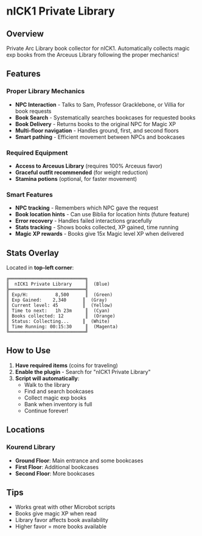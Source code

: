 # nICK1 Private Library

## Overview
Private Arc Library book collector for nICK1. Automatically collects magic exp books from the Arceuus Library following the proper mechanics!

## Features

### Proper Library Mechanics
- **NPC Interaction** - Talks to Sam, Professor Gracklebone, or Villia for book requests
- **Book Search** - Systematically searches bookcases for requested books
- **Book Delivery** - Returns books to the original NPC for Magic XP
- **Multi-floor navigation** - Handles ground, first, and second floors
- **Smart pathing** - Efficient movement between NPCs and bookcases

### Required Equipment
- **Access to Arceuus Library** (requires 100% Arceuus favor)
- **Graceful outfit recommended** (for weight reduction)
- **Stamina potions** (optional, for faster movement)

### Smart Features
- **NPC tracking** - Remembers which NPC gave the request
- **Book location hints** - Can use Biblia for location hints (future feature)
- **Error recovery** - Handles failed interactions gracefully
- **Stats tracking** - Shows books collected, XP gained, time running
- **Magic XP rewards** - Books give 15x Magic level XP when delivered

## Stats Overlay

Located in **top-left corner**:

```
╔════════════════════════════╗
║  nICK1 Private Library     ║  (Blue)
╠════════════════════════════╣
║ Exp/H:          8,500      ║  (Green)
║ Exp Gained:    2,340      ║  (Gray)
║ Current level: 45         ║  (Yellow)
║ Time to next:   1h 23m     ║  (Cyan)
║ Books collected: 12        ║  (Orange)
║ Status: Collecting...     ║  (White)
║ Time Running: 00:15:30     ║  (Magenta)
╚════════════════════════════╝
```

## How to Use

1. **Have required items** (coins for traveling)
2. **Enable the plugin** - Search for "nICK1 Private Library"
3. **Script will automatically**:
   - Walk to the library
   - Find and search bookcases
   - Collect magic exp books
   - Bank when inventory is full
   - Continue forever!

## Locations

### Kourend Library
- **Ground Floor**: Main entrance and some bookcases
- **First Floor**: Additional bookcases
- **Second Floor**: More bookcases

## Tips

- Works great with other Microbot scripts
- Books give magic XP when read
- Library favor affects book availability
- Higher favor = more books available
